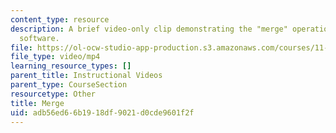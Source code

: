 ```yaml
---
content_type: resource
description: A brief video-only clip demonstrating the "merge" operation in ArcGIS
  software.
file: https://ol-ocw-studio-app-production.s3.amazonaws.com/courses/11-205-introduction-to-spatial-analysis-fall-2019/adb56ed66b1918df9021d0cde9601f2f_MIT11_205F19_merge.mp4
file_type: video/mp4
learning_resource_types: []
parent_title: Instructional Videos
parent_type: CourseSection
resourcetype: Other
title: Merge
uid: adb56ed6-6b19-18df-9021-d0cde9601f2f
---
```

